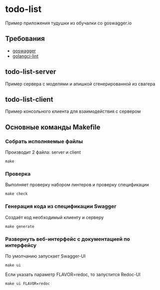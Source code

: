# todo-list

Пример приложения тудушки из обучалки со goswagger.io

## Требования

- [goswagger](https://goswagger.io/ "Swagger")
- [golangci-lint](https://golangci-lint.run/ "Линтер")

## todo-list-server

Пример сервера с моделями и апишкой сгенерированной из свагера

## todo-list-client

Пример консольного клиента для взаимодействия с сервером

## Основные команды Makefile

### Собрать исполняемые файлы
Производит 2 файла: server и client
``` shell
make
```

### Проверка
Выполняет проверку набором линтеров и проверку спецификации
``` shell
make check
```

### Генерация кода из спецификации Swagger
Создаёт код необходимый клиенту и серверу
``` shell
make generate
```

### Развернуть веб-интерфейс с документацией по интерфейсу
По умолчанию запускает Swagger-UI
``` shell
make ui
```
Если указать параметр FLAVOR=redoc, то запустится Redoc-UI
``` shell
make ui FLAVOR=redoc
```
